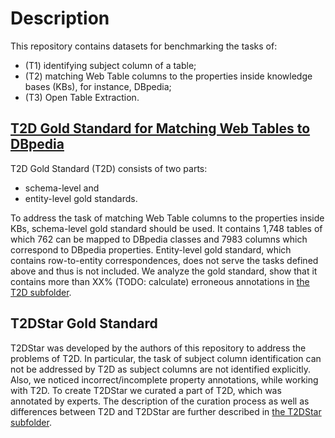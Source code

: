 # Description
This repository contains datasets for benchmarking the tasks of:
* (T1) identifying subject column of a table;
* (T2) matching Web Table columns to the properties inside knowledge bases (KBs), for instance, DBpedia;
* (T3) Open Table Extraction.

## [T2D Gold Standard for Matching Web Tables to DBpedia](http://webdatacommons.org/webtables/goldstandard.html)
T2D Gold Standard (T2D) consists of two parts:
* schema-level and
* entity-level gold standards.

To address the task of matching Web Table columns to the properties inside KBs, schema-level gold standard should be used. It contains 1,748 tables of which 762 can be mapped to DBpedia classes and 7983 columns which correspond to DBpedia properties.
Entity-level gold standard, which contains row-to-entity correspondences, does not serve the tasks defined above and thus is not included.
We analyze the gold standard, show that it contains more than XX% (TODO: calculate) erroneous annotations in [the T2D subfolder](./T2D/README.md).

## T2DStar Gold Standard
T2DStar was developed by the authors of this repository to address the problems of T2D.
In particular, the task of subject column identification can not be addressed by T2D as subject columns are not identified explicitly.
Also, we noticed incorrect/incomplete property annotations, while working with T2D.
To create T2DStar we curated a part of T2D, which was annotated by experts.
The description of the curation process as well as differences between T2D and T2DStar are further described in [the T2DStar subfolder](./T2DStar/README.md).
